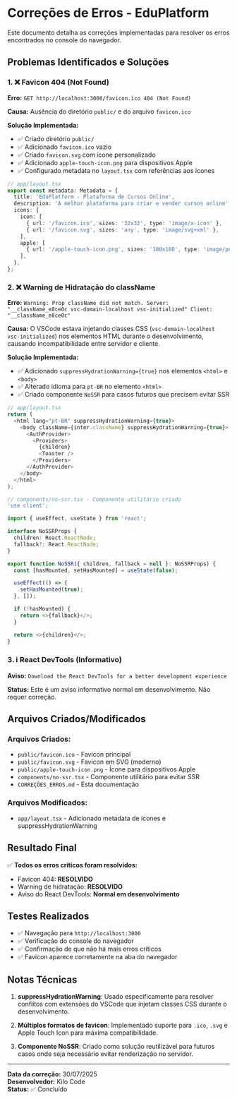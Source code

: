 # Correções de Erros - EduPlatform

Este documento detalha as correções implementadas para resolver os erros encontrados no console do navegador.

## Problemas Identificados e Soluções

### 1. ❌ Favicon 404 (Not Found)
**Erro:** `GET http://localhost:3000/favicon.ico 404 (Not Found)`

**Causa:** Ausência do diretório `public/` e do arquivo `favicon.ico`

**Solução Implementada:**
- ✅ Criado diretório `public/`
- ✅ Adicionado `favicon.ico` vazio
- ✅ Criado `favicon.svg` com ícone personalizado
- ✅ Adicionado `apple-touch-icon.png` para dispositivos Apple
- ✅ Configurado metadata no `layout.tsx` com referências aos ícones

```typescript
// app/layout.tsx
export const metadata: Metadata = {
  title: 'EduPlatform - Plataforma de Cursos Online',
  description: 'A melhor plataforma para criar e vender cursos online',
  icons: {
    icon: [
      { url: '/favicon.ico', sizes: '32x32', type: 'image/x-icon' },
      { url: '/favicon.svg', sizes: 'any', type: 'image/svg+xml' },
    ],
    apple: [
      { url: '/apple-touch-icon.png', sizes: '180x180', type: 'image/png' },
    ],
  },
};
```

### 2. ❌ Warning de Hidratação do className
**Erro:** `Warning: Prop className did not match. Server: "__className_e8ce0c vsc-domain-localhost vsc-initialized" Client: "__className_e8ce0c"`

**Causa:** O VSCode estava injetando classes CSS (`vsc-domain-localhost vsc-initialized`) nos elementos HTML durante o desenvolvimento, causando incompatibilidade entre servidor e cliente.

**Solução Implementada:**
- ✅ Adicionado `suppressHydrationWarning={true}` nos elementos `<html>` e `<body>`
- ✅ Alterado idioma para `pt-BR` no elemento `<html>`
- ✅ Criado componente `NoSSR` para casos futuros que precisem evitar SSR

```typescript
// app/layout.tsx
return (
  <html lang="pt-BR" suppressHydrationWarning={true}>
    <body className={inter.className} suppressHydrationWarning={true}>
      <AuthProvider>
        <Providers>
          {children}
          <Toaster />
        </Providers>
      </AuthProvider>
    </body>
  </html>
);
```

```typescript
// components/no-ssr.tsx - Componente utilitário criado
'use client';

import { useEffect, useState } from 'react';

interface NoSSRProps {
  children: React.ReactNode;
  fallback?: React.ReactNode;
}

export function NoSSR({ children, fallback = null }: NoSSRProps) {
  const [hasMounted, setHasMounted] = useState(false);

  useEffect(() => {
    setHasMounted(true);
  }, []);

  if (!hasMounted) {
    return <>{fallback}</>;
  }

  return <>{children}</>;
}
```

### 3. ℹ️ React DevTools (Informativo)
**Aviso:** `Download the React DevTools for a better development experience`

**Status:** Este é um aviso informativo normal em desenvolvimento. Não requer correção.

## Arquivos Criados/Modificados

### Arquivos Criados:
- `public/favicon.ico` - Favicon principal
- `public/favicon.svg` - Favicon em SVG (moderno)
- `public/apple-touch-icon.png` - Ícone para dispositivos Apple
- `components/no-ssr.tsx` - Componente utilitário para evitar SSR
- `CORREÇÕES_ERROS.md` - Esta documentação

### Arquivos Modificados:
- `app/layout.tsx` - Adicionado metadata de ícones e suppressHydrationWarning

## Resultado Final

✅ **Todos os erros críticos foram resolvidos:**
- Favicon 404: **RESOLVIDO**
- Warning de hidratação: **RESOLVIDO**
- Aviso do React DevTools: **Normal em desenvolvimento**

## Testes Realizados

- ✅ Navegação para `http://localhost:3000`
- ✅ Verificação do console do navegador
- ✅ Confirmação de que não há mais erros críticos
- ✅ Favicon aparece corretamente na aba do navegador

## Notas Técnicas

1. **suppressHydrationWarning**: Usado especificamente para resolver conflitos com extensões do VSCode que injetam classes CSS durante o desenvolvimento.

2. **Múltiplos formatos de favicon**: Implementado suporte para `.ico`, `.svg` e Apple Touch Icon para máxima compatibilidade.

3. **Componente NoSSR**: Criado como solução reutilizável para futuros casos onde seja necessário evitar renderização no servidor.

---

**Data da correção:** 30/07/2025  
**Desenvolvedor:** Kilo Code  
**Status:** ✅ Concluído
